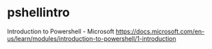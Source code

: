 # pshellintro
Introduction to Powershell - Microsoft
https://docs.microsoft.com/en-us/learn/modules/introduction-to-powershell/1-introduction



